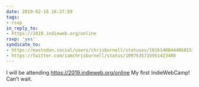 ```yaml
---
date: 2019-02-18 16:37:59
tags:
- rsvp
in_reply_to:
- https://2019.indieweb.org/online
rsvp: 'yes'
syndicate_to:
- https://mastodon.social/users/chrisburnell/statuses/101614084440681519
- https://twitter.com/iamchrisburnell/status/1097535715951423488
---
```


I will be attending <a href="https://2019.indieweb.org/online" rel="external">https://2019.indieweb.org/online</a> My first IndieWebCamp! Can’t wait.
